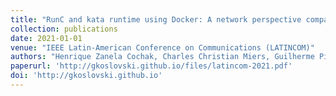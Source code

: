 ```yaml
---
title: "RunC and kata runtime using Docker: A network perspective comparison"
collection: publications
date: 2021-01-01
venue: "IEEE Latin-American Conference on Communications (LATINCOM)"
authors: "Henrique Zanela Cochak, Charles Christian Miers, Guilherme Piêgas Koslovski, Maurício Aronne Pillon"
paperurl: 'http://gkoslovski.github.io/files/latincom-2021.pdf'
doi: 'http://gkoslovski.github.io'
---
```

